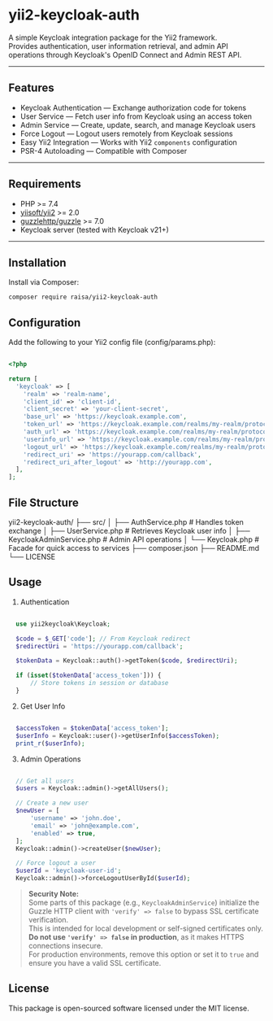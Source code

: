 # yii2-keycloak-auth

A simple Keycloak integration package for the Yii2 framework.  
Provides authentication, user information retrieval, and admin API operations through Keycloak's OpenID Connect and Admin REST API.

---

## Features
- Keycloak Authentication — Exchange authorization code for tokens
- User Service — Fetch user info from Keycloak using an access token
- Admin Service — Create, update, search, and manage Keycloak users
- Force Logout — Logout users remotely from Keycloak sessions
- Easy Yii2 Integration — Works with Yii2 `components` configuration
- PSR-4 Autoloading — Compatible with Composer

---

## Requirements
- PHP >= 7.4
- [yiisoft/yii2](https://github.com/yiisoft/yii2) >= 2.0
- [guzzlehttp/guzzle](https://github.com/guzzle/guzzle) >= 7.0
- Keycloak server (tested with Keycloak v21+)

---

## Installation
Install via Composer:

```bash
composer require raisa/yii2-keycloak-auth
```

## Configuration

Add the following to your Yii2 config file (config/params.php):

```php

<?php

return [
  'keycloak' => [
    'realm' => 'realm-name',
    'client_id' => 'client-id',
    'client_secret' => 'your-client-secret',
    'base_url' => 'https://keycloak.example.com',
    'token_url' => 'https://keycloak.example.com/realms/my-realm/protocol/openid-connect/token',
    'auth_url' => 'https://keycloak.example.com/realms/my-realm/protocol/openid-connect/auth',
    'userinfo_url' => 'https://keycloak.example.com/realms/my-realm/protocol/openid-connect/userinfo',
    'logout_url' => 'https://keycloak.example.com/realms/my-realm/protocol/openid-connect/logout',
    'redirect_uri' => 'https://yourapp.com/callback',
    'redirect_uri_after_logout' => 'http://yourapp.com',
  ],
];

```


## File Structure

yii2-keycloak-auth/
├── src/
│   ├── AuthService.php            # Handles token exchange
│   ├── UserService.php            # Retrieves Keycloak user info
│   ├── KeycloakAdminService.php   # Admin API operations
│   └── Keycloak.php               # Facade for quick access to services
├── composer.json
├── README.md
└── LICENSE


## Usage
1. Authentication

```php

  use yii2keycloak\Keycloak;

  $code = $_GET['code']; // From Keycloak redirect
  $redirectUri = 'https://yourapp.com/callback';

  $tokenData = Keycloak::auth()->getToken($code, $redirectUri);

  if (isset($tokenData['access_token'])) {
      // Store tokens in session or database
  }

```

2. Get User Info

```php

  $accessToken = $tokenData['access_token'];
  $userInfo = Keycloak::user()->getUserInfo($accessToken);
  print_r($userInfo);

```

3. Admin Operations

```php

  // Get all users
  $users = Keycloak::admin()->getAllUsers();

  // Create a new user
  $newUser = [
      'username' => 'john.doe',
      'email' => 'john@example.com',
      'enabled' => true,
  ];
  Keycloak::admin()->createUser($newUser);

  // Force logout a user
  $userId = 'keycloak-user-id';
  Keycloak::admin()->forceLogoutUserById($userId);
```

> **Security Note:**  
> Some parts of this package (e.g., `KeycloakAdminService`) initialize the Guzzle HTTP client with `'verify' => false` to bypass SSL certificate verification.  
> This is intended for local development or self-signed certificates only.  
> **Do not use `'verify' => false` in production**, as it makes HTTPS connections insecure.  
> For production environments, remove this option or set it to `true` and ensure you have a valid SSL certificate.

## License

This package is open-sourced software licensed under the MIT license.


